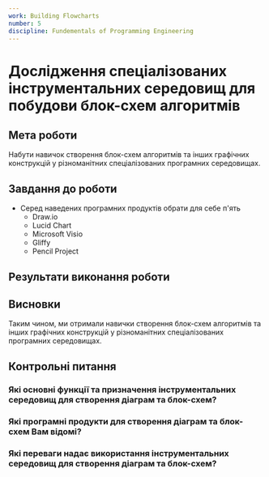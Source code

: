 ```yaml
---
work: Building Flowcharts
number: 5
discipline: Fundementals of Programming Engineering
---
```


# Дослідження спеціалізованих інструментальних середовищ для побудови блок-схем алгоритмів

## Мета роботи

Набути навичок створення блок-схем алгоритмів та інших графічних конструкцій у різноманітних спеціалізованих програмних середовищах.

## Завдання до роботи

- Серед наведених програмних продуктів обрати для себе п'ять
  - Draw.io
  - Lucid Chart
  - Microsoft Visio
  - Gliffy
  - Pencil Project

## Результати виконання роботи

## Висновки

Таким чином, ми отримали навички створення блок-схем алгоритмів та інших графічних конструкцій у різноманітних спеціалізованих програмних середовищах.

## Контрольні питання

### Які основні функції та призначення інструментальних середовищ для створення діаграм та блок-схем?

### Які програмні продукти для створення діаграм та блок-схем Вам відомі?

### Які переваги надає використання інструментальних середовищ для створення діаграм та блок-схем?
